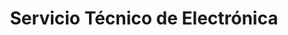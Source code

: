 ---
title: "Servicio Técnico de Electrónica"
url: /ycua-sati/servicio-tecnico-de-electronica/
shop: Elektronik
---
